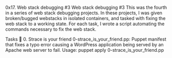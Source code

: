 0x17. Web stack debugging #3
Web stack debugging #3
This was the fourth in a series of web stack debugging projects. In these projects, I was given broken/bugged webstacks in isolated containers, and tasked with fixing the web stack to a working state. For each task, I wrote a script automating the commands necessary to fix the web stack.

Tasks 📃
0. Strace is your friend
0-strace_is_your_friend.pp: Puppet manifest that fixes a typo error causing a WordPress application being served by an Apache web server to fail.
Usage: puppet apply 0-strace_is_your_friend.pp

